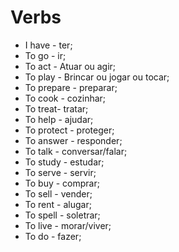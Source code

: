 # Verbs

* I have - ter;
* To go - ir;
* To act - Atuar ou agir;
* To play - Brincar ou jogar ou tocar;
* To prepare - preparar;
* To cook - cozinhar;
* To treat- tratar;
* To help - ajudar;
* To protect - proteger;
* To answer - responder;
* To talk - conversar/falar;
* To study - estudar;
* To serve - servir;
* To buy - comprar;
* To sell - vender;
* To rent - alugar;
* To spell - soletrar;
* To live - morar/viver;
* To do - fazer;